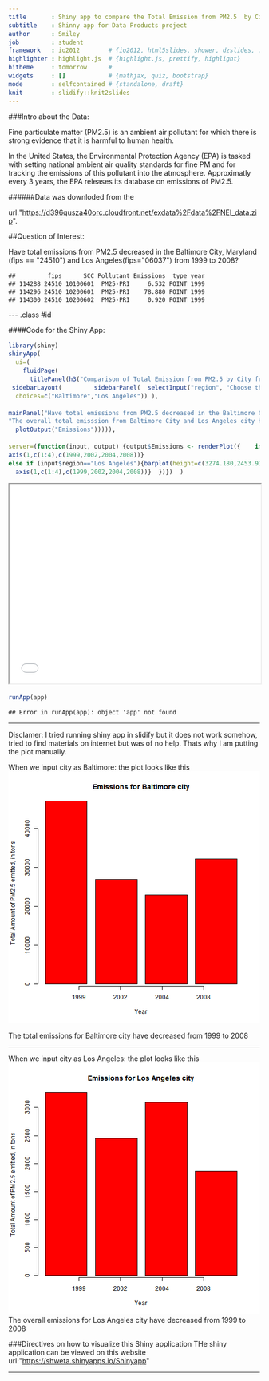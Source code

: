 ```yaml
---
title       : Shiny app to compare the Total Emission from PM2.5  by City from 1999 to 2008
subtitle    : Shinny app for Data Products project
author      : Smiley
job         : student
framework   : io2012        # {io2012, html5slides, shower, dzslides, ...}
highlighter : highlight.js  # {highlight.js, prettify, highlight}
hitheme     : tomorrow      # 
widgets     : []            # {mathjax, quiz, bootstrap}
mode        : selfcontained # {standalone, draft}
knit        : slidify::knit2slides
---
```




###Intro about the Data:

Fine particulate matter (PM2.5) is an ambient air pollutant for which there is strong evidence that it is harmful to human health. 

In the United States, the Environmental Protection Agency (EPA) is tasked with setting national ambient air quality standards for fine PM and for tracking the emissions of this pollutant into the atmosphere. Approximatly every 3 years, the EPA releases its database on emissions of PM2.5.

######Data was downloded from the 

url:"https://d396qusza40orc.cloudfront.net/exdata%2Fdata%2FNEI_data.zip".

##Question of Interest:

Have total emissions from PM2.5 decreased in the Baltimore City, Maryland (fips == "24510") and Los Angeles(fips="06037") from 1999 to 2008? 



```
##         fips      SCC Pollutant Emissions  type year
## 114288 24510 10100601  PM25-PRI     6.532 POINT 1999
## 114296 24510 10200601  PM25-PRI    78.880 POINT 1999
## 114300 24510 10200602  PM25-PRI     0.920 POINT 1999
```

--- .class #id 

####Code for the Shiny App:

```r
library(shiny)
shinyApp(
  ui=(
    fluidPage(    
      titlePanel(h3("Comparison of Total Emission from PM2.5 by City from 1999 to 2008")),
 sidebarLayout(         sidebarPanel(  selectInput("region", "Choose the City:", 
  choices=c("Baltimore","Los Angeles")) ),
    
mainPanel("Have total emissions from PM2.5 decreased in the Baltimore City, Maryland and Los Angeles from 1999 to 2008? " ,
"The overall total emisssion from Baltimore City and Los Angeles city has decreased from 1990 to 2008 (over 10 year period) ",
  plotOutput("Emissions"))))), 
                  
server=(function(input, output) {output$Emissions <- renderPlot({    if (input$region=="Baltimore"){barplot(height = c(47103.19,26968.79,22939.78,32135.48),                                                                                     main=input$region,                                                                col="red", y="Total Amount of PM2.5 emitted, in tons",                           xlab="Year")
axis(1,c(1:4),c(1999,2002,2004,2008))}
else if (input$region=="Los Angeles"){barplot(height=c(3274.180,2453.916,3091.354,1862.282),                main=input$region,col="red",                                                ylab="Total Amount of PM2.5 emitted, in tons",                                xlab="Year")
  axis(1,c(1:4),c(1999,2002,2004,2008))}  })})  )
```

<!--html_preserve--><iframe src="appb0084801cecfbc04f9f3d8a20eec14f1/?w=&amp;__subapp__=1" width="100%" height="400" class="shiny-frame"></iframe><!--/html_preserve-->

```r
runApp(app)
```

```
## Error in runApp(app): object 'app' not found
```

---
Disclamer: I tried running shiny app in slidify but it does not work somehow, tried to find materials on internet but was of no help. Thats why I am putting the plot manually.

When we input city as Baltimore: the plot looks like this
![plot of chunk unnamed-chunk-3](assets/fig/unnamed-chunk-3-1.png) 

The total emissions for Baltimore city have decreased from 1999 to 2008

---
When we input city as Los Angeles: the plot looks like this
![plot of chunk unnamed-chunk-4](assets/fig/unnamed-chunk-4-1.png) 
The overall emissions for Los Angeles city have decreased from 1999 to 2008

###Directives on how to visualize this Shiny application
THe shiny application can be viewed on this website
url:"https://shweta.shinyapps.io/Shinyapp"
  
---  
  


